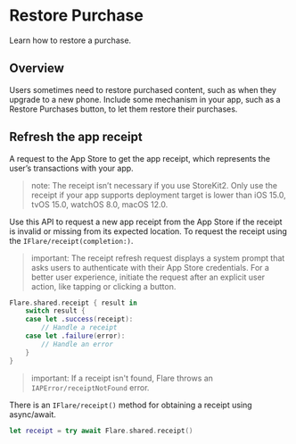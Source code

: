 # Restore Purchase

Learn how to restore a purchase.

## Overview

Users sometimes need to restore purchased content, such as when they upgrade to a new phone. Include some mechanism in your app, such as a Restore Purchases button, to let them restore their purchases.

## Refresh the app receipt

A request to the App Store to get the app receipt, which represents the user’s transactions with your app.

> note: The receipt isn’t necessary if you use StoreKit2. Only use the receipt if your app supports deployment target is lower than iOS 15.0, tvOS 15.0, watchOS 8.0, macOS 12.0. 

Use this API to request a new app receipt from the App Store if the receipt is invalid or missing from its expected location. To request the receipt using the ``IFlare/receipt(completion:)``.

> important: The receipt refresh request displays a system prompt that asks users to authenticate with their App Store credentials. For a better user experience, initiate the request after an explicit user action, like tapping or clicking a button.

```swift
Flare.shared.receipt { result in 
    switch result {
    case let .success(receipt):
        // Handle a receipt
    case let .failure(error):
        // Handle an error
    }
}
```

> important: If a receipt isn't found, Flare throws an ``IAPError/receiptNotFound`` error.

There is an ``IFlare/receipt()`` method for obtaining a receipt using async/await.

```swift
let receipt = try await Flare.shared.receipt()
```
